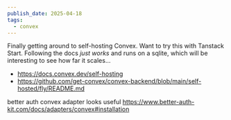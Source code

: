```yaml
---
publish_date: 2025-04-18
tags:
  - convex
---
```

Finally getting around to self-hosting Convex. Want to try this with Tanstack Start. Following the docs _just works_ and runs on a sqlite, which will be interesting to see how far it scales...

- https://docs.convex.dev/self-hosting
- https://github.com/get-convex/convex-backend/blob/main/self-hosted/fly/README.md


better auth convex adapter looks useful
https://www.better-auth-kit.com/docs/adapters/convex#installation
  
  
